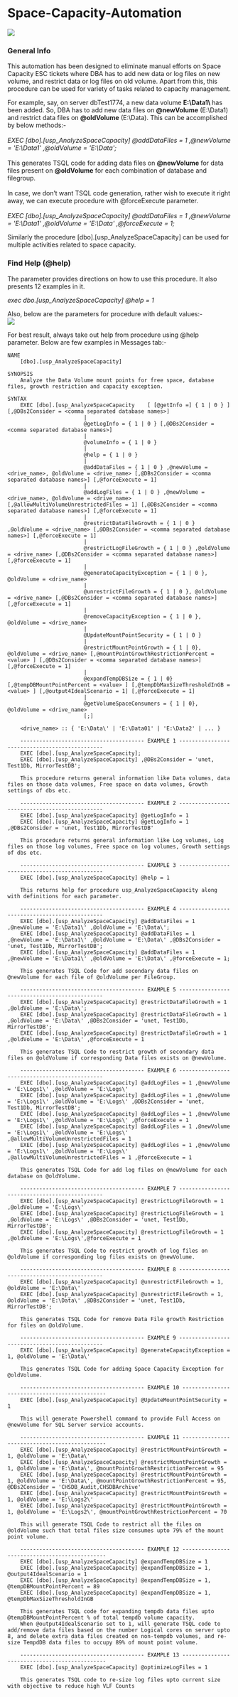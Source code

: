 # Space-Capacity-Automation
![](images/general_functionalities.JPG)

### General Info
This automation has been designed to eliminate manual efforts on Space Capacity ESC tickets where DBA has to add new data or log files on new volume, and restrict data or log files on old volume. Apart from this, this procedure can be used for variety of tasks related to capacity management. 

For example, say, on server dbTest1774, a new data volume <b>E:\Data1\ </b> has been added. So, DBA has to add new data files on <b>@newVolume</b> (E:\Data1\) and restrict data files on <b>@oldVolume</b> (E:\Data\). This can be accomplished by below methods:-<br><br>
<i>EXEC [dbo].[usp_AnalyzeSpaceCapacity] @addDataFiles = 1 ,@newVolume = 'E:\Data1\' ,@oldVolume = 'E:\Data\';</i><br><br>
This generates TSQL code for adding data files on <b>@newVolume</b> for data files present on <b>@oldVolume</b> for each combination of database and filegroup.<br><br>
In case, we don’t want TSQL code generation, rather wish to execute it right away, we can execute procedure with @forceExecute parameter.<br><br>
<i>EXEC [dbo].[usp_AnalyzeSpaceCapacity] @addDataFiles = 1 ,@newVolume = 'E:\Data1\' ,@oldVolume = 'E:\Data\' ,@forceExecute = 1;</i>

Similarly the procedure [dbo].[usp_AnalyzeSpaceCapacity] can be used for multiple activities related to space capacity.

### Find Help (@help)
The parameter provides directions on how to use this procedure. It also presents 12 examples in it.
 
<i>exec dbo.[usp_AnalyzeSpaceCapacity] @help = 1</i>

Also, below are the parameters for procedure with default values:-<br>
![](images/@help_TableResult.JPG)

For best result, always take out help from procedure using @help parameter. Below are few examples in Messages tab:-


	NAME
		[dbo].[usp_AnalyzeSpaceCapacity]

	SYNOPSIS
		Analyze the Data Volume mount points for free space, database files, growth restriction and capacity exception.

	SYNTAX
		EXEC [dbo].[usp_AnalyzeSpaceCapacity	[ [@getInfo =] { 1 | 0 } ] [,@DBs2Consider = <comma separated database names>]
							|
							@getLogInfo = { 1 | 0 } [,@DBs2Consider = <comma separated database names>]
							|
							@volumeInfo = { 1 | 0 }
							|
							@help = { 1 | 0 }
							|
							@addDataFiles = { 1 | 0 } ,@newVolume = <drive_name>, @oldVolume = <drive_name> [,@DBs2Consider = <comma separated database names>] [,@forceExecute = 1] 
							|
							@addLogFiles = { 1 | 0 } ,@newVolume = <drive_name>, @oldVolume = <drive_name> [,@allowMultiVolumeUnrestrictedFiles = 1] [,@DBs2Consider = <comma separated database names>] [,@forceExecute = 1] 
							|
							@restrictDataFileGrowth = { 1 | 0 } ,@oldVolume = <drive_name> [,@DBs2Consider = <comma separated database names>] [,@forceExecute = 1]
							|
							@restrictLogFileGrowth = { 1 | 0 } ,@oldVolume = <drive_name> [,@DBs2Consider = <comma separated database names>] [,@forceExecute = 1]
							|
							@generateCapacityException = { 1 | 0 }, @oldVolume = <drive_name>
							|
							@unrestrictFileGrowth = { 1 | 0 }, @oldVolume = <drive_name> [,@DBs2Consider = <comma separated database names>] [,@forceExecute = 1]
							|
							@removeCapacityException = { 1 | 0 }, @oldVolume = <drive_name>
							|
							@UpdateMountPointSecurity = { 1 | 0 }
							|
							@restrictMountPointGrowth = { 1 | 0}, @oldVolume = <drive_name> [,@mountPointGrowthRestrictionPercent = <value> ] [,@DBs2Consider = <comma separated database names>] [,@forceExecute = 1]
							|
							@expandTempDBSize = { 1 | 0} [,@tempDBMountPointPercent = <value> ] [,@tempDbMaxSizeThresholdInGB = <value> ] [,@output4IdealScenario = 1] [,@forceExecute = 1]
							|
							@getVolumeSpaceConsumers = { 1 | 0}, @oldVolume = <drive_name>
							[;]

		<drive_name> :: { 'E:\Data\' | 'E:\Data01' | 'E:\Data2' | ... }

		--------------------------------------- EXAMPLE 1 ----------------------------------------------
		EXEC [dbo].[usp_AnalyzeSpaceCapacity];
		EXEC [dbo].[usp_AnalyzeSpaceCapacity] ,@DBs2Consider = 'unet, Test1Db, MirrorTestDB';

		This procedure returns general information like Data volumes, data files on those data volumes, Free space on data volumes, Growth settings of dbs etc.

		--------------------------------------- EXAMPLE 2 ----------------------------------------------
		EXEC [dbo].[usp_AnalyzeSpaceCapacity] @getLogInfo = 1
		EXEC [dbo].[usp_AnalyzeSpaceCapacity] @getLogInfo = 1 ,@DBs2Consider = 'unet, Test1Db, MirrorTestDB'

		This procedure returns general information like Log volumes, Log files on those log volumes, Free space on log volumes, Growth settings of dbs etc.
	
		--------------------------------------- EXAMPLE 3 ----------------------------------------------
		EXEC [dbo].[usp_AnalyzeSpaceCapacity] @help = 1

		This returns help for procedure usp_AnalyzeSpaceCapacity along with definitions for each parameter.

		--------------------------------------- EXAMPLE 4 ----------------------------------------------
		EXEC [dbo].[usp_AnalyzeSpaceCapacity] @addDataFiles = 1 ,@newVolume = 'E:\Data1\' ,@oldVolume = 'E:\Data\';
		EXEC [dbo].[usp_AnalyzeSpaceCapacity] @addDataFiles = 1 ,@newVolume = 'E:\Data1\' ,@oldVolume = 'E:\Data\' ,@DBs2Consider = 'unet, Test1Db, MirrorTestDB';
		EXEC [dbo].[usp_AnalyzeSpaceCapacity] @addDataFiles = 1 ,@newVolume = 'E:\Data1\' ,@oldVolume = 'E:\Data\' ,@forceExecute = 1;

		This generates TSQL Code for add secondary data files on @newVolume for each file of @oldVolume per FileGroup.

		--------------------------------------- EXAMPLE 5 ----------------------------------------------
		EXEC [dbo].[usp_AnalyzeSpaceCapacity] @restrictDataFileGrowth = 1 ,@oldVolume = 'E:\Data\';
		EXEC [dbo].[usp_AnalyzeSpaceCapacity] @restrictDataFileGrowth = 1 ,@oldVolume = 'E:\Data\' ,@DBs2Consider = 'unet, Test1Db, MirrorTestDB';
		EXEC [dbo].[usp_AnalyzeSpaceCapacity] @restrictDataFileGrowth = 1 ,@oldVolume = 'E:\Data\' ,@forceExecute = 1

		This generates TSQL Code to restrict growth of secondary data files on @oldVolume if corresponding Data files exists on @newVolume.

		--------------------------------------- EXAMPLE 6 ----------------------------------------------
		EXEC [dbo].[usp_AnalyzeSpaceCapacity] @addLogFiles = 1 ,@newVolume = 'E:\Logs1\' ,@oldVolume = 'E:\Logs\'
		EXEC [dbo].[usp_AnalyzeSpaceCapacity] @addLogFiles = 1 ,@newVolume = 'E:\Logs1\' ,@oldVolume = 'E:\Logs\' ,@DBs2Consider = 'unet, Test1Db, MirrorTestDB';
		EXEC [dbo].[usp_AnalyzeSpaceCapacity] @addLogFiles = 1 ,@newVolume = 'E:\Logs1\' ,@oldVolume = 'E:\Logs\' ,@forceExecute = 1
		EXEC [dbo].[usp_AnalyzeSpaceCapacity] @addLogFiles = 1 ,@newVolume = 'E:\Logs1\' ,@oldVolume = 'E:\Logs\' ,@allowMultiVolumeUnrestrictedFiles = 1
		EXEC [dbo].[usp_AnalyzeSpaceCapacity] @addLogFiles = 1 ,@newVolume = 'E:\Logs1\' ,@oldVolume = 'E:\Logs\' ,@allowMultiVolumeUnrestrictedFiles = 1 ,@forceExecute = 1

		This generates TSQL Code for add log files on @newVolume for each database on @oldVolume.

		--------------------------------------- EXAMPLE 7 ----------------------------------------------
		EXEC [dbo].[usp_AnalyzeSpaceCapacity] @restrictLogFileGrowth = 1 ,@oldVolume = 'E:\Logs\'
		EXEC [dbo].[usp_AnalyzeSpaceCapacity] @restrictLogFileGrowth = 1 ,@oldVolume = 'E:\Logs\' ,@DBs2Consider = 'unet, Test1Db, MirrorTestDB';
		EXEC [dbo].[usp_AnalyzeSpaceCapacity] @restrictLogFileGrowth = 1 ,@oldVolume = 'E:\Logs\',@forceExecute = 1

		This generates TSQL Code to restrict growth of log files on @oldVolume if corresponding log files exists on @newVolume.
	
		--------------------------------------- EXAMPLE 8 ----------------------------------------------
		EXEC [dbo].[usp_AnalyzeSpaceCapacity] @unrestrictFileGrowth = 1, @oldVolume = 'E:\Data\'
		EXEC [dbo].[usp_AnalyzeSpaceCapacity] @unrestrictFileGrowth = 1, @oldVolume = 'E:\Data\' ,@DBs2Consider = 'unet, Test1Db, MirrorTestDB';

		This generates TSQL Code for remove Data File growth Restriction for files on @oldVolume.

		--------------------------------------- EXAMPLE 9 ----------------------------------------------
		EXEC [dbo].[usp_AnalyzeSpaceCapacity] @generateCapacityException = 1, @oldVolume = 'E:\Data\'

		This generates TSQL Code for adding Space Capacity Exception for @oldVolume.

		--------------------------------------- EXAMPLE 10 ----------------------------------------------
		EXEC [dbo].[usp_AnalyzeSpaceCapacity] @UpdateMountPointSecurity = 1

		This will generate Powershell command to provide Full Access on @newVolume for SQL Server service accounts.

		--------------------------------------- EXAMPLE 11 ----------------------------------------------
		EXEC [dbo].[usp_AnalyzeSpaceCapacity] @restrictMountPointGrowth = 1, @oldVolume = 'E:\Data\'
		EXEC [dbo].[usp_AnalyzeSpaceCapacity] @restrictMountPointGrowth = 1, @oldVolume = 'E:\Data\', @mountPointGrowthRestrictionPercent = 95
		EXEC [dbo].[usp_AnalyzeSpaceCapacity] @restrictMountPointGrowth = 1, @oldVolume = 'E:\Data\', @mountPointGrowthRestrictionPercent = 95, @DBs2Consider = 'CHSDB_Audit,CHSDBArchive'
		EXEC [dbo].[usp_AnalyzeSpaceCapacity] @restrictMountPointGrowth = 1, @oldVolume = 'E:\Logs2\'
		EXEC [dbo].[usp_AnalyzeSpaceCapacity] @restrictMountPointGrowth = 1, @oldVolume = 'E:\Logs2\', @mountPointGrowthRestrictionPercent = 70

		This will generate TSQL Code to restrict all the files on @oldVolume such that total files size consumes upto 79% of the mount point volume.

		--------------------------------------- EXAMPLE 12 ----------------------------------------------
		EXEC [dbo].[usp_AnalyzeSpaceCapacity] @expandTempDBSize = 1
		EXEC [dbo].[usp_AnalyzeSpaceCapacity] @expandTempDBSize = 1, @output4IdealScenario = 1
		EXEC [dbo].[usp_AnalyzeSpaceCapacity] @expandTempDBSize = 1, @tempDBMountPointPercent = 89
		EXEC [dbo].[usp_AnalyzeSpaceCapacity] @expandTempDBSize = 1, @tempDbMaxSizeThresholdInGB

		This generates TSQL code for expanding tempdb data files upto @tempDBMountPointPercent % of total tempdb volume capacity.
		When @output4IdealScenario set to 1, will generate TSQL code to add/remove data files based on the number Logical cores on server upto 8, and delete extra data files created on non-tempdb volumes, and re-size TempdDB data files to occupy 89% of mount point volume.

		--------------------------------------- EXAMPLE 13 ----------------------------------------------
		EXEC [dbo].[usp_AnalyzeSpaceCapacity] @optimizeLogFiles = 1

		This generates TSQL code to re-size log files upto current size with objective to reduce high VLF Counts
	


